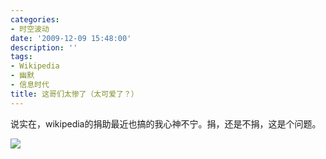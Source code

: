 ```yaml
---
categories:
- 时空波动
date: '2009-12-09 15:48:00'
description: ''
tags:
- Wikipedia
- 幽默
- 信息时代
title: 这哥们太惨了（太可爱了？）
---
```

说实在，wikipedia的捐助最近也搞的我心神不宁。捐，还是不捐，这是个问题。  
  
[![](http://boke9cheng.files.wordpress.com/2014/01/6zx4ecpq09.jpg)](http://boke9cheng.files.wordpress.com/2014/01/6zx4ecpq09.jpg)  


